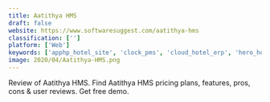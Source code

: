 ```yaml
---
title: Aatithya HMS
draft: false 
website: https://www.softwaresuggest.com/aatithya-hms
classification: ['']
platform: ['Web']
keywords: ['apphp_hotel_site', 'clock_pms', 'cloud_hotel_erp', 'hero_hospitality_pbx', 'hotel_reputation_management', 'hoteldruid', 'hotello_-_pms', 'jinx', 'rdpwin', 'rms_hotel', 'satin_software', 'viator', 'vreasy', 'ihotel']
image: 2020/04/Aatithya-HMS.png
---
```

Review of Aatithya HMS. Find Aatithya HMS pricing plans, features, pros, cons & user reviews. Get free demo.